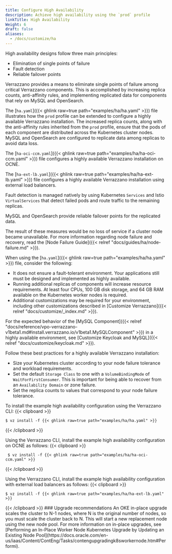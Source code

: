 ```yaml
---
title: Configure High Availability
description: Achieve high availability using the `prod` profile
linkTitle: High Availability
Weight: 6
draft: false
aliases:
  - /docs/customize/ha
---
```


High availability designs follow three main principles:
* Elimination of single points of failure
* Fault detection
* Reliable failover points

Verrazzano provides a means to eliminate single points of failure among critical Verrazzano components. This is accomplished by increasing replica counts, anti-affinity rules, and implementing replicated data for components that rely on MySQL and OpenSearch.

The [`ha.yaml`]({{< ghlink raw=true path="examples/ha/ha.yaml" >}}) file illustrates how the `prod` profile can be extended to configure a highly available Verrazzano installation. The increased replica counts, along with the anti-affinity rules inherited from the `prod` profile, ensure that the pods of each component are distributed across the Kubernetes cluster nodes.
MySQL and OpenSearch are configured to replicate data among replicas to avoid data loss.

The [`ha-oci-ccm.yaml`]({{< ghlink raw=true path="examples/ha/ha-oci-ccm.yaml" >}}) file configures a highly available Verrazzano installation on OCNE.

The [`ha-ext-lb.yaml`]({{< ghlink raw=true path="examples/ha/ha-ext-lb.yaml" >}}) file configures a highly available Verrazzano installation using external load balancers.


Fault detection is managed natively by using Kubernetes `Services` and Istio `VirtualServices` that detect failed pods and route traffic to the remaining replicas.

MySQL and OpenSearch provide reliable failover points for the replicated data.

The result of these measures would be no loss of service if a cluster node became unavailable. For more information regarding node failure and recovery, read the [Node Failure Guide]({{< relref "docs/guides/ha/node-failure.md" >}}).

When using the [`ha.yaml`]({{< ghlink raw=true path="examples/ha/ha.yaml" >}}) file, consider the following:

* It does not ensure a fault-tolerant environment. Your applications still must be designed and implemented as highly available.
* Running additional replicas of components will increase resource requirements. At least four CPUs, 100 GB disk storage, and 64 GB RAM available on the Kubernetes worker nodes is required.
* Additional customizations may be required for your environment, including other customizations described in [Customize Verrazzano]({{< relref "docs/customize/_index.md" >}}).

For the expected behavior of the [MySQL Component]({{< relref "docs/reference/vpo-verrazzano-v1beta1.md#install.verrazzano.io/v1beta1.MySQLComponent" >}}) in a highly available environment, see [Customize Keycloak and MySQL]({{< relref "docs/customize/keycloak.md" >}}).

Follow these best practices for a highly available Verrazzano installation:
* Size your Kubernetes cluster according to your node failure tolerance and workload requirements.
* Set the default `Storage Class` to one with a `VolumeBindingMode` of `WaitForFirstConsumer`. This is important for being able to recover from an `Availability Domain` or zone failure.
* Set the replica counts to values that correspond to your node failure tolerance.


To install the example high availability configuration using the Verrazzano CLI:
{{< clipboard >}}
<div class="highlight">

   ```
   $ vz install -f {{< ghlink raw=true path="examples/ha/ha.yaml" >}}
   ```

</div>
{{< /clipboard >}}

Using the Verrazzano CLI, install the example high availability configuration on OCNE as follows:
{{< clipboard >}}
<div class="highlight">

   ```
    $ vz install -f {{< ghlink raw=true path="examples/ha/ha-oci-ccm.yaml" >}}
   ```

</div>
{{< /clipboard >}}

Using the Verrazzano CLI, install the example high availability configuration with external load balancers as follows:
{{< clipboard >}}
<div class="highlight">

   ```
   $ vz install -f {{< ghlink raw=true path="examples/ha/ha-ext-lb.yaml" >}}
   ```

</div>
{{< /clipboard >}}
### Upgrade recommendations
An OKE in-place upgrade scales the cluster to N-1 nodes, where N is the original number of nodes, so you must scale the cluster back to N.
This will start a new replacement node using the new node pool.
For more information on in-place upgrades, see [Performing an In-Place Worker Node Kubernetes Upgrade by Updating an Existing Node Pool](https://docs.oracle.com/en-us/iaas/Content/ContEng/Tasks/contengupgradingk8sworkernode.htm#Performi).
